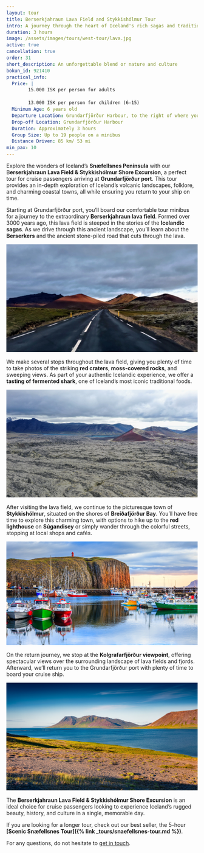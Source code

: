 ```yaml
---
layout: tour
title: Berserkjahraun Lava Field and Stykkishólmur Tour
intro: A journey through the heart of Iceland's rich sagas and traditions
duration: 3 hours
image: /assets/images/tours/west-tour/lava.jpg
active: true
cancellation: true
order: 31
short_description: An unforgettable blend or nature and culture
bokun_id: 921410
practical_info:
  Price: |
        15.000 ISK per person for adults

        13.000 ISK per person for children (6-15)
  Minimum Age: 6 years old
  Departure Location: Grundarfjörður Harbour, to the right of where you disembark from your ship/tender
  Drop-off Location: Grundarfjörður Harbour
  Duration: Approximately 3 hours
  Group Size: Up to 19 people on a minibus
  Distance Driven: 85 km/ 53 mi
min_pax: 10
---
```


Explore the wonders of Iceland’s **Snæfellsnes Peninsula** with our B**erserkjahraun Lava Field & Stykkishólmur Shore Excursion**, a perfect tour for cruise passengers arriving at **Grundarfjörður port**. This tour provides an in-depth exploration of Iceland’s volcanic landscapes, folklore, and charming coastal towns, all while ensuring you return to your ship on time.

Starting at Grundarfjörður port, you’ll board our comfortable tour minibus for a journey to the extraordinary **Berserkjahraun lava field**. Formed over 3000 years ago, this lava field is steeped in the stories of the **Icelandic sagas**. As we drive through this ancient landscape, you’ll learn about the **Berserkers** and the ancient stone-piled road that cuts through the lava.

<span class="image fit"><img src="/assets/images/tours/lava-field-stykkisholmur-tour/driving-lava-field.jpg" alt="" /></span>

We make several stops throughout the lava field, giving you plenty of time to take photos of the striking **red craters**, **moss-covered rocks**, and sweeping views. As part of your authentic Icelandic experience, we offer a **tasting of fermented shark**, one of Iceland’s most iconic traditional foods.

<span class="image fit"><img src="/assets/images/tours/lava-field-stykkisholmur-tour/red-crater.jpg" alt="" /></span>

After visiting the lava field, we continue to the picturesque town of **Stykkishólmur**, situated on the shores of **Breiðafjörður Bay**. You’ll have free time to explore this charming town, with options to hike up to the **red lighthouse** on **Súgandisey** or simply wander through the colorful streets, stopping at local shops and cafés.

<span class="image fit"><img src="/assets/images/tours/lava-field-stykkisholmur-tour/stykkisholmur.jpg" alt="" /></span>

On the return journey, we stop at the **Kolgrafarfjörður viewpoint**, offering spectacular views over the surrounding landscape of lava fields and fjords. Afterward, we’ll return you to the Grundarfjörður port with plenty of time to board your cruise ship.

<span class="image fit"><img src="/assets/images/tours/lava-field-stykkisholmur-tour/kolgrafarfjordur.jpg" alt="" /></span>

The **Berserkjahraun Lava Field & Stykkishólmur Shore Excursion** is an ideal choice for cruise passengers looking to experience Iceland’s rugged beauty, history, and culture in a single, memorable day.

If you are looking for a longer tour, check out our best seller, the 5-hour **[Scenic Snæfellsnes Tour]({% link _tours/snaefellsnes-tour.md %})**.


For any questions, do not hesitate to [get in touch](https://rutuferdir.is/#contact). 
